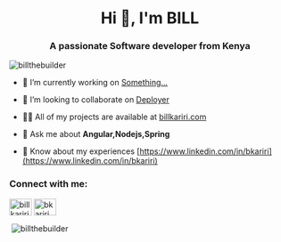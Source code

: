 <h1 align="center">Hi 👋, I'm BILL</h1>
<h3 align="center">A passionate Software developer from Kenya</h3>

<p align="left"> <img src="https://komarev.com/ghpvc/?username=billthebuilder&label=Profile%20views&color=0e75b6&style=flat" alt="billthebuilder" /> </p>

- 🔭 I’m currently working on [Something...](https://github.com/BILLthebuilder/some-api-prototype)

- 👯 I’m looking to collaborate on [Deployer](https://github.com/opensource254/deployer)

- 👨‍💻 All of my projects are available at [billkariri.com](billkariri.com)

- 💬 Ask me about **Angular,Nodejs,Spring**

- 📄 Know about my experiences [https://www.linkedin.com/in/bkariri](https://www.linkedin.com/in/bkariri)

<h3 align="left">Connect with me:</h3>
<p align="left">
<a href="https://twitter.com/billkariri" target="blank"><img align="center" src="https://cdn.jsdelivr.net/npm/simple-icons@3.0.1/icons/twitter.svg" alt="billkariri" height="30" width="40" /></a>
<a href="https://linkedin.com/in/bkariri" target="blank"><img align="center" src="https://cdn.jsdelivr.net/npm/simple-icons@3.0.1/icons/linkedin.svg" alt="bkariri" height="30" width="40" /></a>
</p>

<p>&nbsp;<img align="center" src="https://github-readme-stats.vercel.app/api?username=billthebuilder&show_icons=true&locale=en" alt="billthebuilder" /></p>
